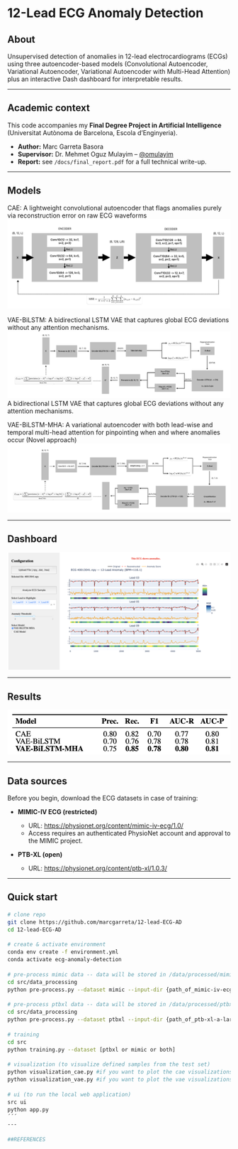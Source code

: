 # 12-Lead ECG Anomaly Detection

## About

Unsupervised detection of anomalies in 12-lead electrocardiograms (ECGs) using three autoencoder-based models (Convolutional Autoencoder, Variational Autoencoder, Variational Autoencoder with Multi-Head Attention) plus an interactive Dash dashboard for interpretable results.

---

## Academic context

This code accompanies my **Final Degree Project in Artificial Intelligence** (Universitat Autònoma de Barcelona, Escola d’Enginyeria).

* **Author:** Marc Garreta Basora  
* **Supervisor:** Dr. Mehmet Oguz Mulayim – [@omulayim](https://github.com/omulayim)  
* **Report:** see `/docs/final_report.pdf` for a full technical write-up.

---

## Models

CAE: A lightweight convolutional autoencoder that flags anomalies purely via reconstruction error on raw ECG waveforms
![Convolutional Autoencoder](img/model_architecture/CAE_arch.png)

VAE-BiLSTM: A bidirectional LSTM VAE that captures global ECG deviations without any attention mechanisms.
![Variational Autoencoder with Bidirectional Long Short-Term Memory](img/model_architecture/VAE_arc-2.png)
A bidirectional LSTM VAE that captures global ECG deviations without any attention mechanisms.

VAE-BiLSTM-MHA: A variational autoencoder with both lead-wise and temporal multi-head attention for pinpointing when and where anomalies occur (Novel approach) 
![Variational Autoencoder with Bidirectional Long Short-Term Memory with Multi-Head Attention](img/model_architecture/MAVAE.png)

---

## Dashboard
![User Interface Example](img/dashboard/DASHBOARD-2.png)

---

## Results
![Results](img/results/resul1)

---

## Data sources

Before you begin, download the ECG datasets in case of training:

- **MIMIC-IV ECG (restricted)**
  - URL: https://physionet.org/content/mimic-iv-ecg/1.0/
  - Access requires an authenticated PhysioNet account and approval to the MIMIC project.

- **PTB-XL (open)**
  - URL: https://physionet.org/content/ptb-xl/1.0.3/
 
---

## Quick start

```bash
# clone repo
git clone https://github.com/marcgarreta/12-lead-ECG-AD
cd 12-lead-ECG-AD

# create & activate environment
conda env create -f environment.yml
conda activate ecg-anomaly-detection

# pre-process mimic data -- data will be stored in /data/processed/mimic/
cd src/data_processing
python pre-process.py --dataset mimic --input-dir {path_of_mimic-iv-ecg-diagnostic-electrocardiogram-matched-subset-1.0} --clean-nans

# pre-process ptbxl data -- data will be stored in /data/processed/ptbxl/
cd src/data_processing
python pre-process.py --dataset ptbxl --input-dir {path_of_ptb-xl-a-large-publicly-available-electrocardiography-dataset-1.0.3}

# training
cd src
python training.py --dataset [ptbxl or mimic or both]

# visualization (to visualize defined samples from the test set)
python visualization_cae.py #if you want to plot the cae visualizations
python visualization_vae.py #if you want to plot the vae visualizations

# ui (to run the local web application)
src ui
python app.py 
´´´
---

##REFERENCES
